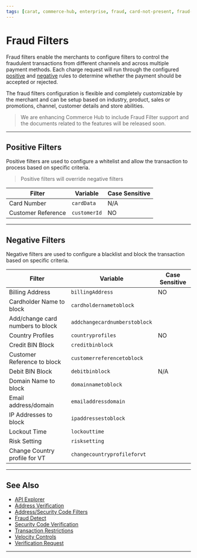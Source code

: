 ```yaml
---
tags: [carat, commerce-hub, enterprise, fraud, card-not-present, fraud-filters]
---
```



# Fraud Filters

Fraud filters enable the merchants to configure filters to control the fraudulent transactions from different channels and across multiple payment methods. Each charge request will run through the configured [positive](#positive-filters) and [negative](#negative-filters) rules to determine whether the payment should be accepted or rejected.

The fraud filters configuration is flexible and completely customizable by the merchant and can be setup based on industry, product, sales or promotions, channel, customer details and store abilities.

<!-- theme: danger -->
> We are enhancing Commerce Hub to include Fraud Filter support and the documents related to the features will be released soon.

---

## Positive Filters

Positive filters are used to configure a whitelist and allow the transaction to process based on specific criteria.

<!-- theme: info -->
> Positive filters will override negative filters

| Filter | Variable | Case Sensitive |
| ----- | ------ | ----- |
| Card Number | `cardData` | N/A |
| Customer Reference | `customerId` | NO |

---

## Negative Filters

Negative filters are used to configure a blacklist and block the transaction based on specific criteria.

| Filter | Variable | Case Sensitive | 
| ----- | ------ | ----- |
| Billing Address | `billingAddress` | NO |
| Cardholder Name to block | `cardholdernametoblock` |  |
| Add/change card numbers to block | `addchangecardnumberstoblock` |  |
| Country Profiles | `countryprofiles` | NO |
| Credit BIN Block | `creditbinblock` |  |
| Customer Reference to block | `customerreferencetoblock` | |
| Debit BIN Block | `debitbinblock` | N/A |
| Domain Name to block | `domainnametoblock` |  |
| Email address/domain | `emailaddressdomain` | |
| IP Addresses to block | `ipaddressestoblock` | |
| Lockout Time | `lockouttime` | |
| Risk Setting | `risksetting` | |
| Change Country profile for VT | `changecountryprofileforvt` | |


---

## See Also

- [API Explorer](../api/?type=post&path=/payments-vas/v1/accounts/verification)
- [Address Verification](?path=docs/Resources/Guides/Fraud/Address-Verification.md)
- [Address/Security Code Filters](?path=docs/Resources/Guides/Fraud/Fraud-Settings-AVS-CVV.md)
- [Fraud Detect](?path=docs/Resources/Guides/Fraud/Fraud-Detect.md)
- [Security Code Verification](?path=docs/Resources/Guides/Fraud/Security-Code.md)
- [Transaction Restrictions](?path=docs/Resources/Guides/Fraud/Fraud-Settings-Restrictions.md)
- [Velocity Controls](?path=docs/Resources/Guides/Fraud/Fraud-Settings-Velocity.md)
- [Verification Request](?path=docs/Resources/API-Documents/Payments_VAS/Verification.md)

---
